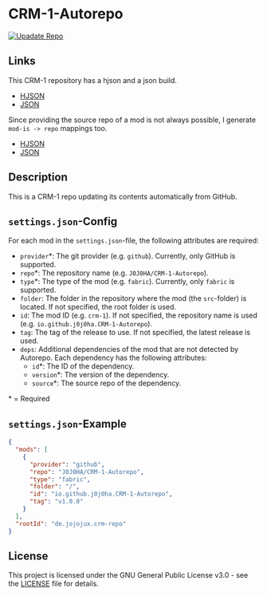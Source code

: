 # CRM-1-Autorepo

[![Upadate Repo](https://github.com/J0J0HA/CRM-1-Autorepo/actions/workflows/update-repo.yml/badge.svg)](https://github.com/J0J0HA/CRM-1-Autorepo/actions/workflows/update-repo.yml)

## Links

This CRM-1 repository has a hjson and a json build.

- [HJSON](https://crm-repo.jojojux.de/repo.hjson)
- [JSON](https://crm-repo.jojojux.de/repo.json)

Since providing the source repo of a mod is not always possible, I generate ``mod-is -> repo`` mappings too.

- [HJSON](https://crm-repo.jojojux.de/repo_mapping.hjson)
- [JSON](https://crm-repo.jojojux.de/repo_mapping.json)

## Description

This is a CRM-1 repo updating its contents automatically from GitHub.

## ``settings.json``-Config

For each mod in the ``settings.json``-file, the following attributes are required:

- ``provider``*: The git provider (e.g. ``github``). Currently, only GitHub is supported.
- ``repo``*: The repository name (e.g. ``J0J0HA/CRM-1-Autorepo``).
- ``type``*: The type of the mod (e.g. ``fabric``). Currently, only ``fabric`` is supported.
- ``folder``: The folder in the repository where the mod (the ``src``-folder) is located. If not specified, the root folder is used.
- ``id``: The mod ID (e.g. ``crm-1``). If not specified, the repository name is used (e.g. ``io.github.j0j0ha.CRM-1-Autorepo``).
- ``tag``: The tag of the release to use. If not specified, the latest release is used.
- ``deps``: Additional dependencies of the mod that are not detected by Autorepo. Each dependency has the following attributes:
  - ``id``*: The ID of the dependency.
  - ``version``*: The version of the dependency.
  - ``source``*: The source repo of the dependency.

\* = Required

## ``settings.json``-Example

```json
{
  "mods": [
    {
      "provider": "github",
      "repo": "J0J0HA/CRM-1-Autorepo",
      "type": "fabric",
      "folder": "/",
      "id": "io.github.j0j0ha.CRM-1-Autorepo",
      "tag": "v1.0.0"
    }
  ],
  "rootId": "de.jojojux.crm-repo"
}
```

## License

This project is licensed under the GNU General Public License v3.0 - see the [LICENSE](LICENSE) file for details.
